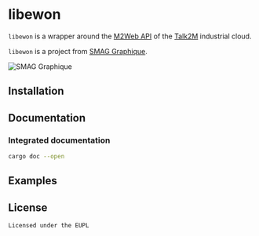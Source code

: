 # libewon 

`libewon` is a wrapper around the [M2Web API](https://developer.ewon.biz/content/m2web-api-0) of the [Talk2M](https://www.ewon.biz/products/talk2m) industrial cloud.

`libewon` is a project from [SMAG Graphique](https://www.smag_graphique.com).

![SMAG Graphique](https://www.smag-graphique.com/build/assets/images/img-logo.2bb13ee3.svg)

## Installation

## Documentation

### Integrated documentation

```sh
cargo doc --open
```

## Examples

## License

    Licensed under the EUPL
